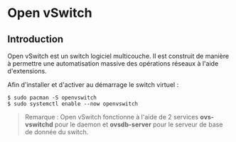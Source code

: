 # Open vSwitch

## Introduction

Open vSwitch est un switch logiciel multicouche. Il est construit de manière à permettre une
automatisation massive des opérations réseaux à l'aide d'extensions.

Afin d'installer et d'activer au démarrage le switch virtuel :

```bash,ignore
$ sudo pacman -S openvswitch
$ sudo systemctl enable --now openvswitch
```

> Remarque : Open vSwitch fonctionne à l'aide de 2 services **ovs-vswitchd** pour le daemon et
  **ovsdb-server** pour le serveur de base de donnée du switch.
